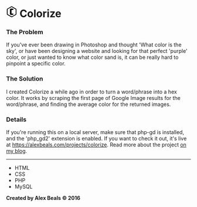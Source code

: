 # <img src="/images/favicons/favicon-96x96.png?raw=true" width="30" alt="Logo"/> Colorize

### The Problem
If you've ever been drawing in Photoshop and thought 'What color is the sky', or have been designing a website and looking for that perfect 'purple' color, or just wanted to know what color sand is, it can be really hard to pinpoint a specific color.

### The Solution
I created Colorize a while ago in order to turn a word/phrase into a hex color.  It works by scraping the first page of Google Image results for the word/phrase, and finding the average color for the returned images.

### Details
If you're running this on a local server, make sure that php-gd is installed, and the 'php_gd2' extension is enabled.
If you want to check it out, it's live at https://alexbeals.com/projects/colorize.  Read more about the project [on my blog](http://blog.alexbeals.com/posts/colorize).

---

* HTML
* CSS
* PHP
* MySQL

**Created by Alex Beals © 2016**
